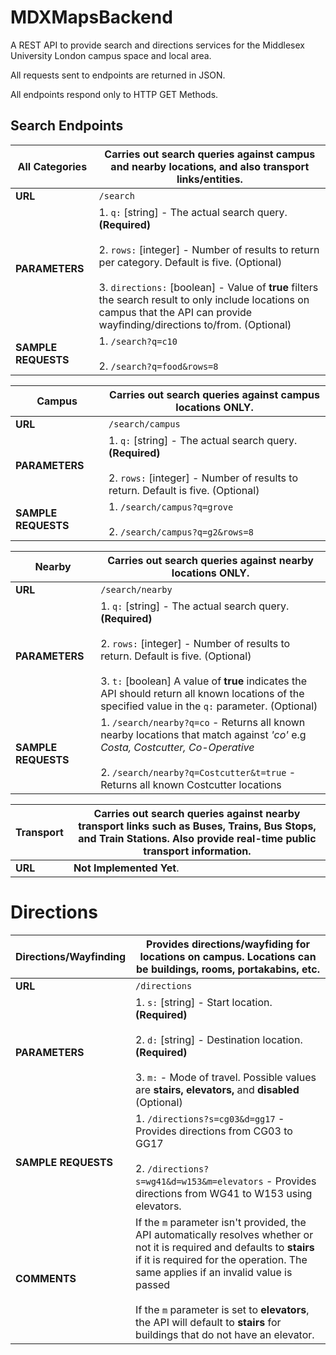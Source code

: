 # MDXMapsBackend
A REST API to provide search and directions services for the Middlesex University London campus space and local area.

All requests sent to endpoints are returned in JSON.

All endpoints respond only to HTTP GET Methods.

## Search Endpoints

**All Categories** | Carries out search queries against campus and nearby locations, and also transport links/entities.
------------ | -------------
**URL** | `/search`
**PARAMETERS** | 1. `q:` [string] - The actual search query. **(Required)** <br/> <br/> 2. `rows:` [integer] - Number of results to return per category. Default is five. (Optional) <br/> <br/> 3. `directions:` [boolean] - Value of **true** filters the search result to only include locations on campus that the API can provide wayfinding/directions to/from. (Optional)
**SAMPLE REQUESTS** | 1. `/search?q=c10` <br/> <br/> 2. `/search?q=food&rows=8`

**Campus** | Carries out search queries against campus locations ONLY.
------------ | -------------
**URL** | `/search/campus`
**PARAMETERS** | 1. `q:` [string] - The actual search query. **(Required)** <br/> <br/> 2. `rows:` [integer] - Number of results to return. Default is five. (Optional)
**SAMPLE REQUESTS** | 1. `/search/campus?q=grove` <br/> <br/> 2. `/search/campus?q=g2&rows=8`

**Nearby** | Carries out search queries against nearby locations ONLY.
------------ | -------------
**URL** | `/search/nearby`
**PARAMETERS** | 1. `q:` [string] - The actual search query. **(Required)** <br/> <br/> 2. `rows:` [integer] - Number of results to return. Default is five. (Optional) <br/> <br/> 3. `t:` [boolean] A value of **true** indicates the API should return all known locations of the specified value in the `q:` parameter. (Optional)
**SAMPLE REQUESTS** | 1. `/search/nearby?q=co` - Returns all known nearby locations that match against *'co'* e.g *Costa, Costcutter, Co-Operative*  <br/> <br/> 2. `/search/nearby?q=Costcutter&t=true` - Returns all known Costcutter locations

**Transport** | Carries out search queries against nearby transport links such as Buses, Trains, Bus Stops, and Train Stations. Also provide real-time public transport information.
------------ | -------------
**URL** | **Not Implemented Yet**.


# Directions

**Directions/Wayfinding** | Provides directions/wayfiding for locations on campus. Locations can be buildings, rooms, portakabins, etc.
------------ | -------------
**URL** | `/directions`
**PARAMETERS** | 1. `s:` [string] - Start location. **(Required)** <br/> <br/> 2. `d:` [string] - Destination location. **(Required)** <br/> <br/>  3. `m:` - Mode of travel. Possible values are **stairs, elevators,** and **disabled** (Optional)
**SAMPLE REQUESTS** | 1. `/directions?s=cg03&d=gg17` - Provides directions from CG03 to GG17 <br/> <br/> 2. `/directions?s=wg41&d=w153&m=elevators` - Provides directions from WG41 to W153 using elevators.
**COMMENTS** | If the `m` parameter isn't provided, the API automatically resolves whether or not it is required and defaults to **stairs** if it is required for the operation. The same applies if an invalid value is passed <br/> <br/> If the `m` parameter is set to **elevators**, the API will default to **stairs** for buildings that do not have an elevator. 










